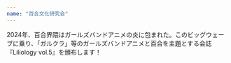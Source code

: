 ```yaml
---
name: "百合文化研究会"
---
```

2024年、百合界隈はガールズバンドアニメの炎に包まれた。このビッグウェーブに乗り、「ガルクラ」等のガールズバンドアニメと百合を主題とする会誌『Liliology vol.5』を頒布します！

